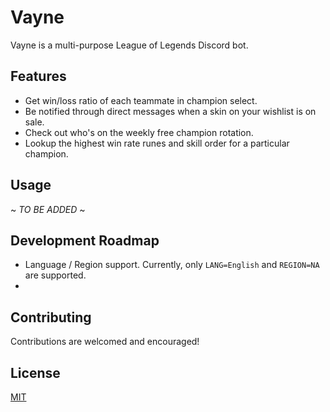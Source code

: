 # Vayne
Vayne is a multi-purpose League of Legends Discord bot.

## Features
* Get win/loss ratio of each teammate in champion select.
* Be notified through direct messages when a skin on your wishlist is on sale.
* Check out who's on the weekly free champion rotation. 
* Lookup the highest win rate runes and skill order for a particular champion.

## Usage
~ *TO BE ADDED* ~

## Development Roadmap
* Language / Region support. Currently, only `LANG=English` and `REGION=NA` are supported.
* 


## Contributing
Contributions are welcomed and encouraged!

## License
[MIT](https://choosealicense.com/licenses/mit/)

